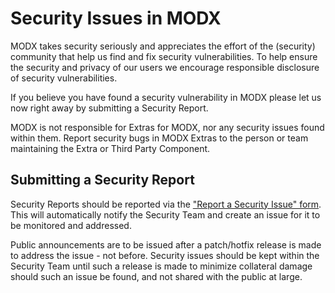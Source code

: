 # Security Issues in MODX
MODX takes security seriously and appreciates the effort of the (security) community that help us find and fix security vulnerabilities. 
To help ensure the security and privacy of our users we encourage responsible disclosure of security vulnerabilities.

If you believe you have found a security vulnerability in MODX please let us now right away by submitting a Security Report.

MODX is not responsible for Extras for MODX, nor any security issues found within them. Report security bugs in MODX Extras to the person or team maintaining the Extra or Third Party Component. 

## Submitting a Security Report
Security Reports should be reported via the ["Report a Security Issue" form](https://develop.modx.com/contribute/security/report/).
This will automatically notify the Security Team and create an issue for it to be monitored and addressed.

Public announcements are to be issued after a patch/hotfix release is made to address the issue - not before. Security issues should be kept within the Security Team until such a release is made to minimize collateral damage should such an issue be found, and not shared with the public at large.
